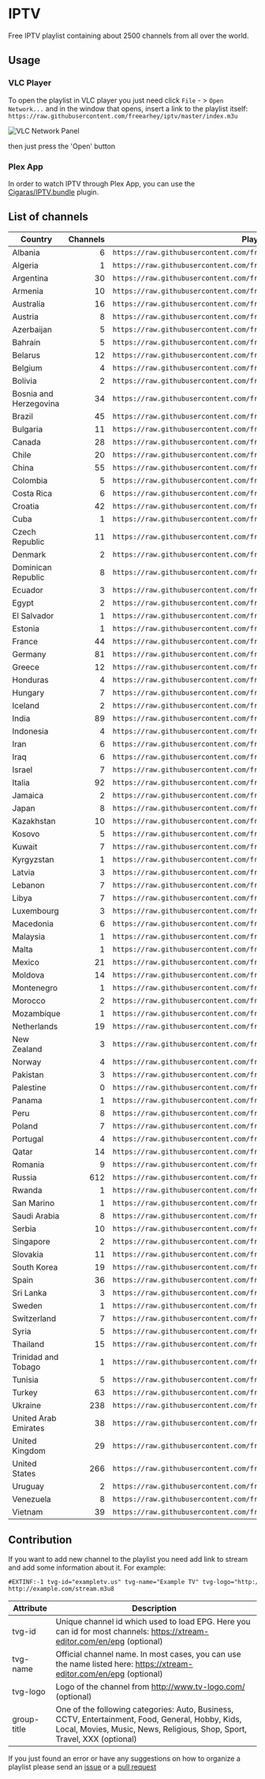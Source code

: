 # IPTV

Free IPTV playlist containing about 2500 channels from all over the world.

## Usage

### VLC Player

To open the playlist in VLC player you just need click `File` - > `Open Network...` and in the window that opens, insert a link to the playlist itself: `https://raw.githubusercontent.com/freearhey/iptv/master/index.m3u`

![VLC Network Panel](https://github.com/freearhey/iptv/raw/master/images/vlc-network-panel.png)

then just press the 'Open' button

### Plex App

In order to watch IPTV through Plex App, you can use the [Cigaras/IPTV.bundle](https://github.com/Cigaras/IPTV.bundle) plugin.

## List of channels

| Country                | Channels | Playlist 
| ---------------------- | -------: | --------
| Albania                | 6        | `https://raw.githubusercontent.com/freearhey/iptv/master/channels/al.m3u`
| Algeria                | 1        | `https://raw.githubusercontent.com/freearhey/iptv/master/channels/dz.m3u`
| Argentina              | 30       | `https://raw.githubusercontent.com/freearhey/iptv/master/channels/ar.m3u`
| Armenia                | 10       | `https://raw.githubusercontent.com/freearhey/iptv/master/channels/am.m3u`
| Australia              | 16       | `https://raw.githubusercontent.com/freearhey/iptv/master/channels/au.m3u`
| Austria                | 8        | `https://raw.githubusercontent.com/freearhey/iptv/master/channels/at.m3u`
| Azerbaijan             | 5        | `https://raw.githubusercontent.com/freearhey/iptv/master/channels/az.m3u`
| Bahrain                | 5        | `https://raw.githubusercontent.com/freearhey/iptv/master/channels/bh.m3u`
| Belarus                | 12       | `https://raw.githubusercontent.com/freearhey/iptv/master/channels/by.m3u`
| Belgium                | 4        | `https://raw.githubusercontent.com/freearhey/iptv/master/channels/be.m3u`
| Bolivia                | 2        | `https://raw.githubusercontent.com/freearhey/iptv/master/channels/bo.m3u`
| Bosnia and Herzegovina | 34       | `https://raw.githubusercontent.com/freearhey/iptv/master/channels/ba.m3u`
| Brazil                 | 45       | `https://raw.githubusercontent.com/freearhey/iptv/master/channels/br.m3u`
| Bulgaria               | 11       | `https://raw.githubusercontent.com/freearhey/iptv/master/channels/bg.m3u`
| Canada                 | 28       | `https://raw.githubusercontent.com/freearhey/iptv/master/channels/ca.m3u`
| Chile                  | 20       | `https://raw.githubusercontent.com/freearhey/iptv/master/channels/cl.m3u`
| China                  | 55       | `https://raw.githubusercontent.com/freearhey/iptv/master/channels/cn.m3u`
| Colombia               | 5        | `https://raw.githubusercontent.com/freearhey/iptv/master/channels/co.m3u`
| Costa Rica             | 6        | `https://raw.githubusercontent.com/freearhey/iptv/master/channels/cr.m3u`
| Croatia                | 42       | `https://raw.githubusercontent.com/freearhey/iptv/master/channels/hr.m3u`
| Cuba                   | 1        | `https://raw.githubusercontent.com/freearhey/iptv/master/channels/cu.m3u`
| Czech Republic         | 11       | `https://raw.githubusercontent.com/freearhey/iptv/master/channels/cz.m3u`
| Denmark                | 2        | `https://raw.githubusercontent.com/freearhey/iptv/master/channels/dk.m3u`
| Dominican Republic     | 8        | `https://raw.githubusercontent.com/freearhey/iptv/master/channels/do.m3u`
| Ecuador                | 3        | `https://raw.githubusercontent.com/freearhey/iptv/master/channels/ec.m3u`
| Egypt                  | 2        | `https://raw.githubusercontent.com/freearhey/iptv/master/channels/eg.m3u`
| El Salvador            | 1        | `https://raw.githubusercontent.com/freearhey/iptv/master/channels/sv.m3u`
| Estonia                | 1        | `https://raw.githubusercontent.com/freearhey/iptv/master/channels/ee.m3u`
| France                 | 44       | `https://raw.githubusercontent.com/freearhey/iptv/master/channels/fr.m3u`
| Germany                | 81       | `https://raw.githubusercontent.com/freearhey/iptv/master/channels/de.m3u`
| Greece                 | 12       | `https://raw.githubusercontent.com/freearhey/iptv/master/channels/gr.m3u`
| Honduras               | 4        | `https://raw.githubusercontent.com/freearhey/iptv/master/channels/hn.m3u`
| Hungary                | 7        | `https://raw.githubusercontent.com/freearhey/iptv/master/channels/hu.m3u`
| Iceland                | 2        | `https://raw.githubusercontent.com/freearhey/iptv/master/channels/is.m3u`
| India                  | 89       | `https://raw.githubusercontent.com/freearhey/iptv/master/channels/in.m3u`
| Indonesia              | 4        | `https://raw.githubusercontent.com/freearhey/iptv/master/channels/id.m3u`
| Iran                   | 6        | `https://raw.githubusercontent.com/freearhey/iptv/master/channels/ir.m3u`
| Iraq                   | 6        | `https://raw.githubusercontent.com/freearhey/iptv/master/channels/iq.m3u`
| Israel                 | 7        | `https://raw.githubusercontent.com/freearhey/iptv/master/channels/il.m3u`
| Italia                 | 92       | `https://raw.githubusercontent.com/freearhey/iptv/master/channels/it.m3u`
| Jamaica                | 2        | `https://raw.githubusercontent.com/freearhey/iptv/master/channels/jm.m3u`
| Japan                  | 8        | `https://raw.githubusercontent.com/freearhey/iptv/master/channels/jp.m3u`
| Kazakhstan             | 10       | `https://raw.githubusercontent.com/freearhey/iptv/master/channels/kz.m3u`
| Kosovo                 | 5        | `https://raw.githubusercontent.com/freearhey/iptv/master/channels/xk.m3u`
| Kuwait                 | 7        | `https://raw.githubusercontent.com/freearhey/iptv/master/channels/kw.m3u`
| Kyrgyzstan             | 1        | `https://raw.githubusercontent.com/freearhey/iptv/master/channels/kg.m3u`
| Latvia                 | 3        | `https://raw.githubusercontent.com/freearhey/iptv/master/channels/lv.m3u`
| Lebanon                | 7        | `https://raw.githubusercontent.com/freearhey/iptv/master/channels/lb.m3u`
| Libya                  | 7        | `https://raw.githubusercontent.com/freearhey/iptv/master/channels/ly.m3u`
| Luxembourg             | 3        | `https://raw.githubusercontent.com/freearhey/iptv/master/channels/lu.m3u`
| Macedonia              | 6        | `https://raw.githubusercontent.com/freearhey/iptv/master/channels/mk.m3u`
| Malaysia               | 1        | `https://raw.githubusercontent.com/freearhey/iptv/master/channels/my.m3u`
| Malta                  | 1        | `https://raw.githubusercontent.com/freearhey/iptv/master/channels/mt.m3u`
| Mexico                 | 21       | `https://raw.githubusercontent.com/freearhey/iptv/master/channels/mx.m3u`
| Moldova                | 14       | `https://raw.githubusercontent.com/freearhey/iptv/master/channels/md.m3u`
| Montenegro             | 1        | `https://raw.githubusercontent.com/freearhey/iptv/master/channels/me.m3u`
| Morocco                | 2        | `https://raw.githubusercontent.com/freearhey/iptv/master/channels/ma.m3u`
| Mozambique             | 1        | `https://raw.githubusercontent.com/freearhey/iptv/master/channels/mz.m3u`
| Netherlands            | 19       | `https://raw.githubusercontent.com/freearhey/iptv/master/channels/nl.m3u`
| New Zealand            | 3        | `https://raw.githubusercontent.com/freearhey/iptv/master/channels/nz.m3u`
| Norway                 | 4        | `https://raw.githubusercontent.com/freearhey/iptv/master/channels/no.m3u`
| Pakistan               | 3        | `https://raw.githubusercontent.com/freearhey/iptv/master/channels/pk.m3u`
| Palestine              | 0        | `https://raw.githubusercontent.com/freearhey/iptv/master/channels/ps.m3u`
| Panama                 | 1        | `https://raw.githubusercontent.com/freearhey/iptv/master/channels/pa.m3u`
| Peru                   | 8        | `https://raw.githubusercontent.com/freearhey/iptv/master/channels/pe.m3u`
| Poland                 | 7        | `https://raw.githubusercontent.com/freearhey/iptv/master/channels/pl.m3u`
| Portugal               | 4        | `https://raw.githubusercontent.com/freearhey/iptv/master/channels/pt.m3u`
| Qatar                  | 14       | `https://raw.githubusercontent.com/freearhey/iptv/master/channels/qa.m3u`
| Romania                | 9        | `https://raw.githubusercontent.com/freearhey/iptv/master/channels/ro.m3u`
| Russia                 | 612      | `https://raw.githubusercontent.com/freearhey/iptv/master/channels/ru.m3u`
| Rwanda                 | 1        | `https://raw.githubusercontent.com/freearhey/iptv/master/channels/rw.m3u`
| San Marino             | 1        | `https://raw.githubusercontent.com/freearhey/iptv/master/channels/sm.m3u`
| Saudi Arabia           | 8        | `https://raw.githubusercontent.com/freearhey/iptv/master/channels/sa.m3u`
| Serbia                 | 10       | `https://raw.githubusercontent.com/freearhey/iptv/master/channels/rs.m3u`
| Singapore              | 2        | `https://raw.githubusercontent.com/freearhey/iptv/master/channels/sg.m3u`
| Slovakia               | 11       | `https://raw.githubusercontent.com/freearhey/iptv/master/channels/sk.m3u`
| South Korea            | 19       | `https://raw.githubusercontent.com/freearhey/iptv/master/channels/kr.m3u`
| Spain                  | 36       | `https://raw.githubusercontent.com/freearhey/iptv/master/channels/es.m3u`
| Sri Lanka              | 3        | `https://raw.githubusercontent.com/freearhey/iptv/master/channels/lk.m3u`
| Sweden                 | 1        | `https://raw.githubusercontent.com/freearhey/iptv/master/channels/se.m3u`
| Switzerland            | 7        | `https://raw.githubusercontent.com/freearhey/iptv/master/channels/ch.m3u`
| Syria                  | 5        | `https://raw.githubusercontent.com/freearhey/iptv/master/channels/sy.m3u`
| Thailand               | 15       | `https://raw.githubusercontent.com/freearhey/iptv/master/channels/th.m3u`
| Trinidad and Tobago    | 1        | `https://raw.githubusercontent.com/freearhey/iptv/master/channels/tt.m3u`
| Tunisia                | 5        | `https://raw.githubusercontent.com/freearhey/iptv/master/channels/tn.m3u`
| Turkey                 | 63       | `https://raw.githubusercontent.com/freearhey/iptv/master/channels/tr.m3u`
| Ukraine                | 238      | `https://raw.githubusercontent.com/freearhey/iptv/master/channels/ua.m3u`
| United Arab Emirates   | 38       | `https://raw.githubusercontent.com/freearhey/iptv/master/channels/ae.m3u`
| United Kingdom         | 29       | `https://raw.githubusercontent.com/freearhey/iptv/master/channels/uk.m3u`
| United States          | 266      | `https://raw.githubusercontent.com/freearhey/iptv/master/channels/us.m3u`
| Uruguay                | 2        | `https://raw.githubusercontent.com/freearhey/iptv/master/channels/uy.m3u`
| Venezuela              | 8        | `https://raw.githubusercontent.com/freearhey/iptv/master/channels/ve.m3u`
| Vietnam                | 39       | `https://raw.githubusercontent.com/freearhey/iptv/master/channels/vn.m3u`


## Contribution

If you want to add new channel to the playlist you need add link to stream and add some information about it. For example:

```xml
#EXTINF:-1 tvg-id="exampletv.us" tvg-name="Example TV" tvg-logo="http://example.com/channel-logo.png" group-title="News",Example TV
http://example.com/stream.m3u8
```

| Attribute   | Description
| ----------- | ---
| tvg-id      | Unique channel id which used to load EPG. Here you can id for most channels: https://xtream-editor.com/en/epg (optional)
| tvg-name    | Official channel name. In most cases, you can use the name listed here: https://xtream-editor.com/en/epg (optional)
| tvg-logo    | Logo of the channel from http://www.tv-logo.com/ (optional)
| group-title | One of the following categories: Auto, Business, CCTV, Entertainment, Food, General, Hobby, Kids, Local, Movies, Music, News, Religious, Shop, Sport, Travel, XXX (optional)

If you just found an error or have any suggestions on how to organize a playlist please send an [issue](https://github.com/freearhey/iptv/issues) or a [pull request](https://github.com/freearhey/iptv/pulls)